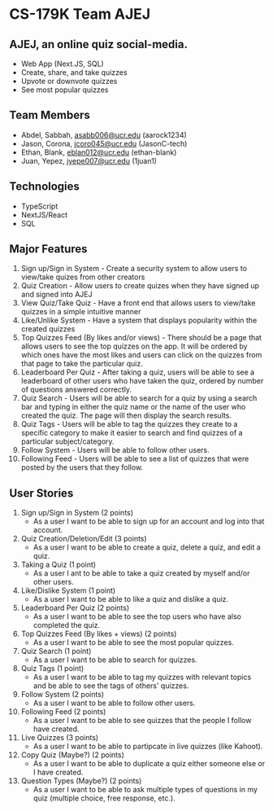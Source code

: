 # CS-179K Team AJEJ

## AJEJ, an online quiz social-media.

-   Web App (Next.JS, SQL)
-   Create, share, and take quizzes
-   Upvote or downvote quizzes
-   See most popular quizzes

## Team Members

-   Abdel, Sabbah, asabb006@ucr.edu (aarock1234)
-   Jason, Corona, jcoro045@ucr.edu (JasonC-tech)
-   Ethan, Blank, eblan012@ucr.edu (ethan-blank)
-   Juan, Yepez, jyepe007@ucr.edu (1juan1)

## Technologies

-   TypeScript
-   NextJS/React
-   SQL

## Major Features

1. Sign up/Sign in System - Create a security system to allow users to view/take quizes from other creators
2. Quiz Creation - Allow users to create quizes when they have signed up and signed into AJEJ
3. View Quiz/Take Quiz - Have a front end that allows users to view/take quizzes in a simple intuitive manner
4. Like/Unlike System - Have a system that displays popularity within the created quizzes
5. Top Quizzes Feed (By likes and/or views) - There should be a page that allows users to see the top quizzes on the app.  It will be ordered by which ones have the most likes and users can click on the quizzes from that page to take the particular quiz.
6. Leaderboard Per Quiz - After taking a quiz, users will be able to see a leaderboard of other users who have taken the quiz, ordered by number of questions answered correctly.
7. Quiz Search - Users will be able to search for a quiz by using a search bar and typing in either the quiz name or the name of the user who created the quiz.  The page will then display the search results.
8. Quiz Tags - Users will be able to tag the quizzes they create to a specific category to make it easier to search and find quizzes of a particular subject/category.
9. Follow System - Users will be able to follow other users.
10. Following Feed - Users will be able to see a list of quizzes that were posted by the users that they follow.


## User Stories

1. Sign up/Sign in System (2 points)
    - As a user I want to be able to sign up for an account and log into that account.
2. Quiz Creation/Deletion/Edit (3 points)
    - As a user I want to be able to create a quiz, delete a quiz, and edit a quiz.
3. Taking a Quiz (1 point)
     - As a user I ant to be able to take a quiz created by myself and/or other users.
4. Like/Dislike System (1 point)
    - As a user I want to be able to like a quiz and dislike a quiz.
5. Leaderboard Per Quiz (2 points)
    - As a user I want to be able to see the top users who have also completed the quiz.
6. Top Quizzes Feed (By likes + views) (2 points)
    - As a user I want to be able to see the most popular quizzes.
7. Quiz Search (1 point)
    - As a user I want to be able to search for quizzes.
8. Quiz Tags (1 point)
    - As a user I want to be able to tag my quizzes with relevant topics and be able to see the tags of others' quizzes.
9. Follow System (2 points)
    - As a user I want to be able to follow other users.
10. Following Feed (2 points)
    - As a user I want to be able to see quizzes that the people I follow have created.
11. Live Quizzes (3 points)
    - As a user I want to be able to partipcate in live quizzes (like Kahoot).
12. Copy Quiz (Maybe?) (2 points)
    - As a user I want to be able to duplicate a quiz either someone else or I have created.
13. Question Types (Maybe?) (2 points)
    - As a user I want to be able to ask multiple types of questions in my quiz (multiple choice, free response, etc.).
